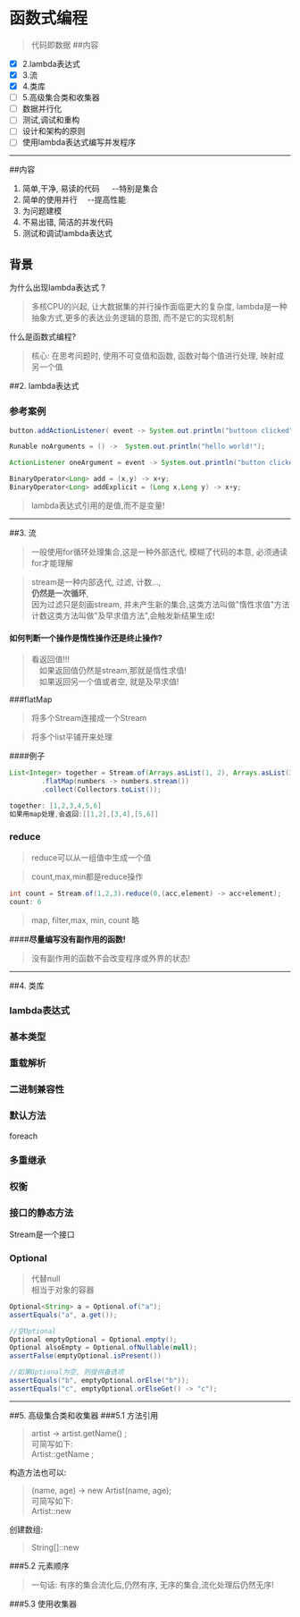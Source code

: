 # 函数式编程
> 代码即数据
##内容
- [x] 2.lambda表达式
- [x] 3.流
- [x] 4.类库
- [ ] 5.高级集合类和收集器
- [ ] 数据并行化
- [ ] 测试,调试和重构
- [ ] 设计和架构的原则
- [ ] 使用lambda表达式编写并发程序  

---
##内容
1. 简单,干净, 易读的代码        &emsp; --特别是集合
2. 简单的使用并行 &emsp;--提高性能
3. 为问题建模
4. 不易出错, 简洁的并发代码
5. 测试和调试lambda表达式

## 背景
为什么出现lambda表达式 ?

> 多核CPU的兴起, 让大数据集的并行操作面临更大的复杂度, lambda是一种抽象方式,更多的表达业务逻辑的意图,
而不是它的实现机制

什么是函数式编程?
> 核心: 在思考问题时, 使用不可变值和函数, 函数对每个值进行处理, 映射成另一个值

##2. lambda表达式

### 参考案例

```java
button.addActionListener( event -> System.out.println("buttoon clicked"));
```
```java
Runable noArguments = () ->  System.out.println("hello world!");
```
```java
ActionListener oneArgument = event -> System.out.println("button clicked");
```

```java
BinaryOperator<Long> add = (x,y) -> x+y;
BinaryOperator<Long> addExplicit = (Long x,Long y) -> x+y;
```

> lambda表达式引用的是值,而不是变量! 

---

##3. 流
> 一般使用for循环处理集合,这是一种外部迭代, 模糊了代码的本意, 必须通读for才能理解

> stream是一种内部迭代, 过滤, 计数...,   
**仍然是一次循环**,   
因为过滤只是刻画stream, 并未产生新的集合,这类方法叫做"惰性求值"方法  
计数这类方法叫做"及早求值方法",会触发新结果生成!  

#### 如何判断一个操作是惰性操作还是终止操作?
> 看返回值!!!   
    &emsp;如果返回值仍然是stream,那就是惰性求值!   
    &emsp;如果返回另一个值或者空, 就是及早求值!   
    
###flatMap
> 将多个Stream连接成一个Stream  

> 将多个list平铺开来处理

####例子
```java
List<Integer> together = Stream.of(Arrays.asList(1, 2), Arrays.asList(3, 4), Arrays.asList(5, 6))
        .flatMap(numbers -> numbers.stream())
        .collect(Collectors.toList());

together: [1,2,3,4,5,6]
如果用map处理,会返回:[[1,2],[3,4],[5,6]]
```
### reduce
> reduce可以从一组值中生成一个值   

> count,max,min都是reduce操作  

```java
int count = Stream.of(1,2,3).reduce(0,(acc,element) -> acc+element);
count: 6
```

> map, filter,max, min, count 略 


####**尽量编写没有副作用的函数!**
> 没有副作用的函数不会改变程序或外界的状态!

---

##4. 类库
### lambda表达式
### 基本类型
### 重载解析
### 二进制兼容性
### 默认方法
foreach
### 多重继承  
### 权衡
### 接口的静态方法  
Stream是一个接口
### Optional
> 代替null  
> 相当于对象的容器 
```java
Optional<String> a = Optional.of("a");
assertEquals("a", a.get());
```
 
 ```java
 //空Optional
 Optional emptyOptional = Optional.empty();
 Optional alsoEmpty = Optional.ofNullable(null);
 assertFalse(emptyOptional.isPresent())
 ```
 ```java
 //如果Optional为空, 则提供备选项
assertEquals("b", emptyOptional.orElse("b"));
assertEquals("c", emptyOptional.orElseGet() -> "c");
```
 ---
 

##5. 高级集合类和收集器
###5.1 方法引用
> artist -> artist.getName() ;  
可简写如下:  
> Artist::getName ;  

构造方法也可以:
> (name, age) -> new Artist(name, age);     
可简写如下:  
> Artist::new 

创建数组:  
> String[]::new 
 
###5.2 元素顺序
  > 一句话: 有序的集合流化后,仍然有序, 无序的集合,流化处理后仍然无序!
    
###5.3 使用收集器


